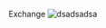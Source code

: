 Exchange
![dsadsadsa](https://github.com/erencalbay/Exchange/assets/73295969/42f69a62-521d-4601-a27b-160d18e4a0bf)
